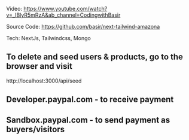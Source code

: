 Video: https://www.youtube.com/watch?v=_IBlyR5mRzA&ab_channel=CodingwithBasir

Source Code: ​​https://github.com/basir/next-tailwind-amazona

Tech: NextJs, Tailwindcss, Mongo


## To delete and seed users & products, go to the browser and visit
http://localhost:3000/api/seed


## Developer.paypal.com - to receive payment
## Sandbox.paypal.com - to send payment as buyers/visitors